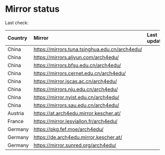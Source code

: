 <script src="./time.js"></script>
# Mirror status
Last check: <script type="text/javascript">localize(1727468610.5183527);</script>

|Country|Mirror|Last update|
|:------|:-----|:----------|
|China|https://mirrors.tuna.tsinghua.edu.cn/arch4edu/|<script type="text/javascript">localize(1727419456);</script>|
|China|https://mirrors.aliyun.com/arch4edu/|<script type="text/javascript">localize(1727419456);</script>|
|China|https://mirrors.bfsu.edu.cn/arch4edu/|<script type="text/javascript">localize(1727419456);</script>|
|China|https://mirrors.cernet.edu.cn/arch4edu/|<script type="text/javascript">localize(1727419456);</script>|
|China|https://mirror.iscas.ac.cn/arch4edu/|<script type="text/javascript">localize(1727419456);</script>|
|China|https://mirrors.nju.edu.cn/arch4edu/|<script type="text/javascript">localize(1727375938);</script>|
|China|https://mirror.nyist.edu.cn/arch4edu/|<script type="text/javascript">localize(1727419456);</script>|
|China|https://mirrors.sau.edu.cn/arch4edu/|<script type="text/javascript">localize(1727419456);</script>|
|Austria|https://at.arch4edu.mirror.kescher.at/|<script type="text/javascript">localize(1727419456);</script>|
|France|https://mirror.lesviallon.fr/arch4edu/|<script type="text/javascript">localize(1727419456);</script>|
|Germany|https://pkg.fef.moe/arch4edu/|<script type="text/javascript">localize(1727419456);</script>|
|Germany|https://de.arch4edu.mirror.kescher.at/|<script type="text/javascript">localize(1727419456);</script>|
|Germany|https://mirror.sunred.org/arch4edu/|<script type="text/javascript">localize(1727419456);</script>|

<script src="./tablefilter/tablefilter.js"></script>
<script src="./table.js"></script>